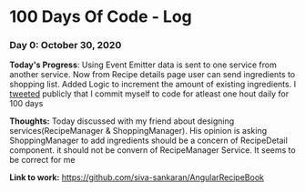 # 100 Days Of Code - Log

### Day 0: October 30, 2020

**Today's Progress**: Using Event Emitter data is sent to one service from another service. Now from Recipe details page user can send ingredients to shopping list. Added Logic to increment the amount of existing ingredients. I [tweeted](https://twitter.com/_siva_sankar/status/1321876840374431745?s=20) publicly that I commit myself to code for atleast one hout daily for 100 days

**Thoughts:**  Today discussed with my friend about designing services(RecipeManager & ShoppingManager). His opinion is asking ShoppingManager to add ingredients should be a concern of RecipeDetail component. it should not be convern of RecipeManager Service. It seems to be correct for me

**Link to work:**  https://github.com/siva-sankaran/AngularRecipeBook

